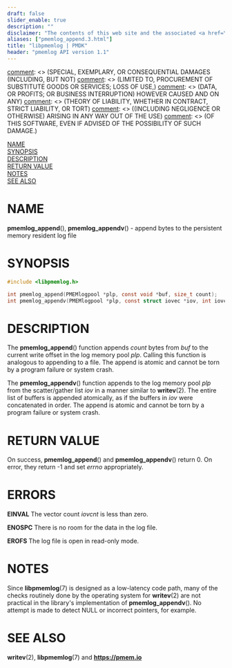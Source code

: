 ```yaml
---
draft: false
slider_enable: true
description: ""
disclaimer: "The contents of this web site and the associated <a href=\"https://github.com/pmem\">GitHub repositories</a> are BSD-licensed open source."
aliases: ["pmemlog_append.3.html"]
title: "libpmemlog | PMDK"
header: "pmemlog API version 1.1"
---
```


[comment]: <> (Copyright 2017-2018, Intel Corporation)

[comment]: <> (Redistribution and use in source and binary forms, with or without)
[comment]: <> (modification, are permitted provided that the following conditions)
[comment]: <> (are met:)
[comment]: <> (    * Redistributions of source code must retain the above copyright)
[comment]: <> (      notice, this list of conditions and the following disclaimer.)
[comment]: <> (    * Redistributions in binary form must reproduce the above copyright)
[comment]: <> (      notice, this list of conditions and the following disclaimer in)
[comment]: <> (      the documentation and/or other materials provided with the)
[comment]: <> (      distribution.)
[comment]: <> (    * Neither the name of the copyright holder nor the names of its)
[comment]: <> (      contributors may be used to endorse or promote products derived)
[comment]: <> (      from this software without specific prior written permission.)

[comment]: <> (THIS SOFTWARE IS PROVIDED BY THE COPYRIGHT HOLDERS AND CONTRIBUTORS)
[comment]: <> ("AS IS" AND ANY EXPRESS OR IMPLIED WARRANTIES, INCLUDING, BUT NOT)
[comment]: <> (LIMITED TO, THE IMPLIED WARRANTIES OF MERCHANTABILITY AND FITNESS FOR)
[comment]: <> (A PARTICULAR PURPOSE ARE DISCLAIMED. IN NO EVENT SHALL THE COPYRIGHT)
[comment]: <> (OWNER OR CONTRIBUTORS BE LIABLE FOR ANY DIRECT, INDIRECT, INCIDENTAL,)
[comment]: <> (SPECIAL, EXEMPLARY, OR CONSEQUENTIAL DAMAGES (INCLUDING, BUT NOT)
[comment]: <> (LIMITED TO, PROCUREMENT OF SUBSTITUTE GOODS OR SERVICES; LOSS OF USE,)
[comment]: <> (DATA, OR PROFITS; OR BUSINESS INTERRUPTION) HOWEVER CAUSED AND ON ANY)
[comment]: <> (THEORY OF LIABILITY, WHETHER IN CONTRACT, STRICT LIABILITY, OR TORT)
[comment]: <> ((INCLUDING NEGLIGENCE OR OTHERWISE) ARISING IN ANY WAY OUT OF THE USE)
[comment]: <> (OF THIS SOFTWARE, EVEN IF ADVISED OF THE POSSIBILITY OF SUCH DAMAGE.)

[comment]: <> (pmemlog_append.3 -- man page for pmemlog_append and pmemlog_appendv functions)

[NAME](#name)<br />
[SYNOPSIS](#synopsis)<br />
[DESCRIPTION](#description)<br />
[RETURN VALUE](#return-value)<br />
[NOTES](#notes)<br />
[SEE ALSO](#see-also)<br />

# NAME #

**pmemlog_append**(), **pmemlog_appendv**() - append bytes to the persistent
memory resident log file

# SYNOPSIS #

```c
#include <libpmemlog.h>

int pmemlog_append(PMEMlogpool *plp, const void *buf, size_t count);
int pmemlog_appendv(PMEMlogpool *plp, const struct iovec *iov, int iovcnt);
```

# DESCRIPTION #

The **pmemlog_append**() function appends *count* bytes from *buf*
to the current write offset in the log memory pool *plp*.
Calling this function is analogous to appending to a file.
The append is atomic and cannot be torn by a program failure or system crash.

The **pmemlog_appendv**() function appends to the log memory pool *plp* from
the scatter/gather list *iov* in a manner
similar to **writev**(2). The entire list of buffers is appended atomically,
as if the buffers in *iov* were concatenated in order.
The append is atomic and cannot be torn by a program failure or system crash.

# RETURN VALUE #

On success, **pmemlog_append**() and **pmemlog_appendv**() return 0.
On error, they return -1 and set *errno* appropriately.

# ERRORS #

**EINVAL** The vector count *iovcnt* is less than zero.

**ENOSPC** There is no room for the data in the log file.

**EROFS** The log file is open in read-only mode.

# NOTES #

Since **libpmemlog**(7) is designed as a low-latency code path,
many of the checks routinely done by the operating system for **writev**(2)
are not practical in the library's implementation of **pmemlog_appendv**().
No attempt is made to detect NULL or incorrect pointers, for example.

# SEE ALSO #

**writev**(2), **libpmemlog**(7) and **<https://pmem.io>**
